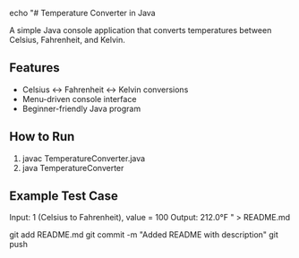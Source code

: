 echo "# Temperature Converter in Java

A simple Java console application that converts temperatures between Celsius, Fahrenheit, and Kelvin.

## Features
- Celsius ↔ Fahrenheit ↔ Kelvin conversions
- Menu-driven console interface
- Beginner-friendly Java program

## How to Run
1. javac TemperatureConverter.java
2. java TemperatureConverter

## Example Test Case
Input: 1 (Celsius to Fahrenheit), value = 100
Output: 212.0°F
" > README.md

git add README.md
git commit -m "Added README with description"
git push


